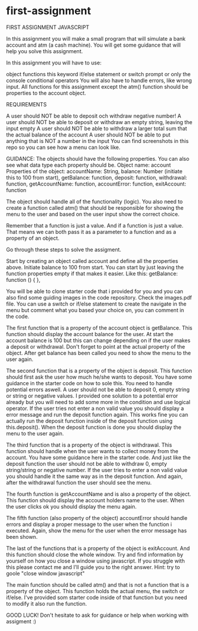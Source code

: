 # first-assignment
FIRST ASSIGNMENT JAVASCRIPT

In this assignment you will make a small program that will simulate a bank account and atm (a cash machine). You will get some guidance that will help you solve this assignment.

In this assignment you will have to use:

object
functions
this keyword
if/else statement or switch
prompt or only the console
conditional operators
You will also have to handle errors, like wrong input. All functions for this assignment except the atm() function should be properties to the account object.

REQUIREMENTS

A user should NOT be able to deposit och withdraw negative number!
A user should NOT be able to deposit or withdraw an empty string, leaving the input empty
A user should NOT be able to withdraw a larger total sum that the actual balance of the account
A user should NOT be able to put anything that is NOT a number in the input
You can find screenshots in this repo so you can see how a menu can look like.

GUIDANCE: The objects should have the following properties. You can also see what data type each property should be. Object name: account Properties of the object: accountName: String, balance: Number (initiate this to 100 from start), getBalance: function, deposit: function, withdrawal: function, getAccountName: function, accountError: function, exitAccount: function

The object should handle all of the functionality (logic). You also need to create a function called atm() that should be responsible for showing the menu to the user and based on the user input show the correct choice.

Remember that a function is just a value. And if a function is just a value. That means we can both pass it as a parameter to a function and as a property of an object.

Go through these steps to solve the assigment.

Start by creating an object called account and define all the properties above. Initiate balance to 100 from start. You can start by just leaving the function properties empty if that makes it easier. Like this: getBalance: function () { },

You will be able to clone starter code that i provided for you and you can also find some guiding images in the code repository. Check the images.pdf file. You can use a switch or if/else statement to create the navigate in the menu but comment what you based your choice on, you can comment in the code.

The first function that is a property of the account object is getBalance. This function should display the account balance for the user. At start the account balance is 100 but this can change depending on if the user makes a deposit or withdrawal. Don't forget to point at the actual property of the object. After get balance has been called you need to show the menu to the user again.

The second function that is a property of the object is deposit. This function should first ask the user how much he/she wants to deposit. You have some guidance in the starter code on how to sole this. You need to handle potential errors aswell. A user should not be able to deposit 0, empty string or string or negative values. I provided one solution to a potential error already but you will need to add some more in the condition and use logical operator. If the user tries not enter a non valid value you should display a error message and run the deposit function again. This works fine you can actually run the deposit function inside of the deposit function using this.deposit(). When the deposit function is done you should display the menu to the user again.

The third function that is a property of the object is withdrawal. This function should handle when the user wants to collect money from the account. You have some guidance here in the starter code. And just like the deposit function the user should not be able to withdraw 0, empty string/string or negative number. If the user tries to enter a non valid value you should handle it the same way as in the deposit function. And again, after the withdrawal function the user should see the menu.

The fourth function is getAccountName and is also a property of the object. This function should display the account holders name to the user. When the user clicks ok you should display the menu again.

The fifth function (also property of the object) accountError should handle errors and display a proper message to the user when the function i executed. Again, show the menu for the user when the error message has been shown.

The last of the functions that is a property of the object is exitAccount. And this function should close the whole window. Try and find information by yourself on how you close a window using javascript. If you struggle with this please contact me and I'll guide you to the right answer. Hint: try to goole "close window javascript"

The main function should be called atm() and that is not a function that is a property of the object. This function holds the actual menu, the switch or if/else. I've provided som starter code inside of that function but you need to modify it also run the function.

GOOD LUCK! Don't hesitate to ask for guidance or help when working with assigment :)
